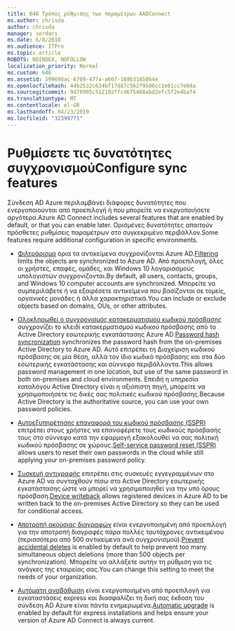 ```yaml
---
title: 646 Τρόπος ρύθμισης των παραμέτρων AADConnect
ms.author: chrisda
author: chrisda
manager: serdars
ms.date: 6/8/2018
ms.audience: ITPro
ms.topic: article
ROBOTS: NOINDEX, NOFOLLOW
localization_priority: Normal
ms.custom: 646
ms.assetid: 599698ac-6709-477a-a66f-169b3165064e
ms.openlocfilehash: 44b2532c634bf17d87c562f9506cc1e81cc7e84a
ms.sourcegitcommit: 9d78905c512192ffc4675468abd2efc5f2e4baf4
ms.translationtype: MT
ms.contentlocale: el-GR
ms.lasthandoff: 04/23/2019
ms.locfileid: "32399771"
---
```

# <a name="configure-sync-features"></a><span data-ttu-id="5bae5-102">Ρυθμίσετε τις δυνατότητες συγχρονισμού</span><span class="sxs-lookup"><span data-stu-id="5bae5-102">Configure sync features</span></span>

<span data-ttu-id="5bae5-103">Σύνδεση AD Azure περιλαμβάνει διάφορες δυνατότητες που ενεργοποιούνται από προεπιλογή ή που μπορείτε να ενεργοποιήσετε αργότερα.</span><span class="sxs-lookup"><span data-stu-id="5bae5-103">Azure AD Connect includes several features that are enabled by default, or that you can enable later.</span></span> <span data-ttu-id="5bae5-104">Ορισμένες δυνατότητες απαιτούν πρόσθετες ρυθμίσεις παραμέτρων στο συγκεκριμένο περιβάλλον.</span><span class="sxs-lookup"><span data-stu-id="5bae5-104">Some features require additional configuration in specific environments.</span></span>

- <span data-ttu-id="5bae5-105">[Φιλτράρισμα](https://docs.microsoft.com/azure/active-directory/connect/active-directory-aadconnectsync-configure-filtering) όρια τα αντικείμενα συγχρονίζονται Azure AD.</span><span class="sxs-lookup"><span data-stu-id="5bae5-105">[Filtering](https://docs.microsoft.com/azure/active-directory/connect/active-directory-aadconnectsync-configure-filtering) limits the objects are synchronized to Azure AD.</span></span> <span data-ttu-id="5bae5-106">Από προεπιλογή, όλες οι χρήστες, επαφές, ομάδες, και Windows 10 λογαριασμούς υπολογιστών συγχρονίζονται.</span><span class="sxs-lookup"><span data-stu-id="5bae5-106">By default, all users, contacts, groups, and Windows 10 computer accounts are synchronized.</span></span> <span data-ttu-id="5bae5-107">Μπορείτε να συμπεριλάβετε ή να εξαιρέσετε αντικείμενα που βασίζονται σε τομείς, οργανικές μονάδες ή άλλα χαρακτηριστικά.</span><span class="sxs-lookup"><span data-stu-id="5bae5-107">You can include or exclude objects based on domains, OUs, or other attributes.</span></span>

- <span data-ttu-id="5bae5-108">[Ολοκληρωθεί ο συγχρονισμός κατακερματισμού κωδικού πρόσβασης](https://docs.microsoft.com/azure/active-directory/connect/active-directory-aadconnectsync-implement-password-hash-synchronization) συγχρονίζει το κλειδί κατακερματισμού κωδικού πρόσβασης από το Active Directory εσωτερικής εγκατάστασης Azure AD.</span><span class="sxs-lookup"><span data-stu-id="5bae5-108">[Password hash syncronization](https://docs.microsoft.com/azure/active-directory/connect/active-directory-aadconnectsync-implement-password-hash-synchronization) synchronizes the password hash from the on-premises Active Directory to Azure AD.</span></span> <span data-ttu-id="5bae5-109">Αυτό επιτρέπει τη Διαχείριση κωδικού πρόσβασης σε μία θέση, αλλά τον ίδιο κωδικό πρόσβασης και στα δύο εσωτερικής εγκατάστασης και σύννεφο περιβάλλοντα.</span><span class="sxs-lookup"><span data-stu-id="5bae5-109">This allows password management in one location, but use of the same password in both on-premises and cloud environments.</span></span> <span data-ttu-id="5bae5-110">Επειδή η υπηρεσία καταλόγου Active Directory είναι η αξιόπιστη πηγή, μπορείτε να χρησιμοποιήσετε τις δικές σας πολιτικές κωδικού πρόσβασης.</span><span class="sxs-lookup"><span data-stu-id="5bae5-110">Because Active Directory is the authoritative source, you can use your own password policies.</span></span>

- <span data-ttu-id="5bae5-111">[Αυτοεξυπηρέτησης επαναφορά του κωδικού πρόσβασης (SSPR)](https://docs.microsoft.com/azure/active-directory/authentication/quickstart-sspr) επιτρέπει στους χρήστες να επαναφέρετε τους κωδικούς πρόσβασής τους στο σύννεφο κατά την εφαρμογή εξακολουθεί να σας πολιτική κωδικού πρόσβασης σε χώρους.</span><span class="sxs-lookup"><span data-stu-id="5bae5-111">[Self-service password reset (SSPR)](https://docs.microsoft.com/azure/active-directory/authentication/quickstart-sspr) allows users to reset their own passwords in the cloud while still applying your on-premises password policy.</span></span>

- <span data-ttu-id="5bae5-112">[Συσκευή αντιγραφής](https://docs.microsoft.com/azure/active-directory/connect/active-directory-aadconnect-feature-device-writeback) επιτρέπει στις συσκευές εγγεγραμμένων στο Azure AD να συνταχθούν πίσω στο Active Directory εσωτερικής εγκατάστασης ώστε να μπορεί να χρησιμοποιηθεί για την υπό όρους πρόσβαση.</span><span class="sxs-lookup"><span data-stu-id="5bae5-112">[Device writeback](https://docs.microsoft.com/azure/active-directory/connect/active-directory-aadconnect-feature-device-writeback) allows registered devices in Azure AD to be written back to the on-premises Active Directory so they can be used for conditional access.</span></span>

- <span data-ttu-id="5bae5-113">[Αποτροπή ακούσιας διαγραφών](https://docs.microsoft.com/azure/active-directory/connect/active-directory-aadconnectsync-feature-prevent-accidental-deletes) είναι ενεργοποιημένη από προεπιλογή για την αποτροπή διαγραφές πάρα πολλές ταυτόχρονες αντικειμένου (περισσότερα από 500 αντικείμενα ανά συγχρονισμού).</span><span class="sxs-lookup"><span data-stu-id="5bae5-113">[Prevent accidental deletes](https://docs.microsoft.com/azure/active-directory/connect/active-directory-aadconnectsync-feature-prevent-accidental-deletes) is enabled by default to help prevent too many simultaneous object deletions (more than 500 objects per synchronization).</span></span> <span data-ttu-id="5bae5-114">Μπορείτε να αλλάξετε αυτήν τη ρύθμιση για τις ανάγκες της εταιρείας σας.</span><span class="sxs-lookup"><span data-stu-id="5bae5-114">You can change this setting to meet the needs of your organization.</span></span>

- <span data-ttu-id="5bae5-115">[Αυτόματη αναβάθμιση](https://docs.microsoft.com/azure/active-directory/connect/active-directory-aadconnect-feature-automatic-upgrade) είναι ενεργοποιημένη από προεπιλογή για εγκαταστάσεις express και διασφαλίζει τη δική σας έκδοση του σύνδεση AD Azure είναι πάντα ενημερωμένα.</span><span class="sxs-lookup"><span data-stu-id="5bae5-115">[Automatic upgrade](https://docs.microsoft.com/azure/active-directory/connect/active-directory-aadconnect-feature-automatic-upgrade) is enabled by default for express installations and helps ensure your version of Azure AD Connect is always current.</span></span>
